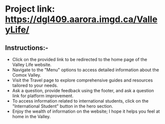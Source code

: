 # Project link: https://dgl409.aarora.imgd.ca/ValleyLife/

## Instructions:-

- Click on the provided link to be redirected to the home page of the Valley Life website.
- Navigate to the "Menu" options to access detailed information about the Comox Valley.
- Visit the Travel page to explore comprehensive guides and resources tailored to your needs.
- Ask a question, provide feedback using the footer, and ask a question link for platform improvement.
- To access information related to international students, click on the "International Student" button in the hero section.
- Enjoy the wealth of information on the website; I hope it helps you feel at home in the Valley.
